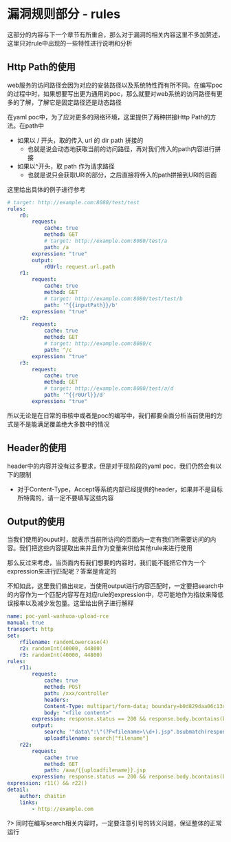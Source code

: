 # 漏洞规则部分 - rules

这部分的内容与下一个章节有所重合，那么对于漏洞的相关内容这里不多加赘述，这里只对rule中出现的一些特性进行说明和分析

## Http Path的使用

web服务的访问路径会因为对应的安装路径以及系统特性而有所不同。在编写poc的过程中时，如果想要写出更为通用的poc，那么就要对web系统的访问路径有更多的了解，了解它是固定路径还是动态路径

在yaml poc中，为了应对更多的网络环境，这里提供了两种拼接Http Path的方法。在path中
- 如果以 / 开头，取的传入 url 的 dir path 拼接的
    - 也就是说会动态地获取当前的访问路径，再对我们传入的path内容进行拼接
- 如果以^开头，取 path 作为请求路径
    - 也就是说只会获取URI的部分，之后直接将传入的path拼接到URI的后面

这里给出具体的例子进行参考

```yaml
# target: http://example.com:8080/test/test
rules:
	r0:
		request:
			cache: true
			method: GET
			# target: http://example.com:8080/test/a 
			path: /a
		expression: "true"
		output:
			r0Url: request.url.path
	r1:
		request:
			cache: true
			method: GET
			# target: http://example.com:8080/test/test/b 
			path: '^{{inputPath}}/b'
		expression: "true"
	r2:
		request:
			cache: true
			method: GET
			# target: http://example.com:8080/c 
			path: ^/c
		expression: "true"
	r3:
		request:
			cache: true
			method: GET
			# target: http://example.com:8080/test/a/d
			path: '^{{r0Url}}/d'
		expression: "true"
```

所以无论是在日常的审核中或者是poc的编写中，我们都要全面分析当前使用的方式是不是能满足覆盖绝大多数中的情况

## Header的使用

header中的内容并没有过多要求，但是对于现阶段的yaml poc，我们仍然会有以下的限制

- 对于Content-Type，Accept等系统内部已经提供的header，如果并不是目标所特需的，请一定不要填写这些内容

## Output的使用

当我们使用的ouput时，就表示当前所访问的页面内一定有我们所需要访问的内容。我们把这些内容提取出来并且作为变量来供给其他rule来进行使用

那么反过来考虑，当页面内有我们想要的内容时，我们能不能把它作为一个expression来进行匹配呢？答案是肯定的

不知如此，这里我们做出`规定`，当使用output进行内容匹配时，一定要把search中的内容作为一个匹配内容写在对应rule的expression中，尽可能地作为指纹来降低误报率以及减少发包量。这里给出例子进行解释

```yaml
name: poc-yaml-wanhuoa-upload-rce
manual: true
transport: http
set:
	rfilename: randomLowercase(4)
	r2: randomInt(40000, 44800)
	r3: randomInt(40000, 44800)
rules:
	r11:
		request:
			cache: true
			method: POST
			path: /xxx/controller
			headers:
			Content-Type: multipart/form-data; boundary=b0d829daa06c13d6b3e16b0ad21d1eed
			body: "<file content>"
		expression: response.status == 200 && response.body.bcontains(b"success") && "\"data\":\\d+\\.jsp".bmatches(response.body)
		output:
			search: '"data\":\"(?P<filename>\\d+).jsp".bsubmatch(response.body)'
			uploadfilename: search["filename"]
	r22:
		request:
			cache: true
			method: GET
			path: /aaa/{{uploadfilename}}.jsp
		expression: response.status == 200 && response.body.bcontains(bytes(string(r2 * r3)))
expression: r11() && r22()
detail:
	author: chaitin
	links:
		- http://example.com
```

?> 同时在编写search相关内容时，一定要注意引号的转义问题，保证整体的正常运行

